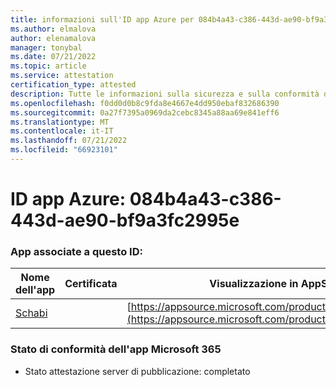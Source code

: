 ```yaml
---
title: informazioni sull'ID app Azure per 084b4a43-c386-443d-ae90-bf9a3fc2995e
ms.author: elmalova
author: elenamalova
manager: tonybal
ms.date: 07/21/2022
ms.topic: article
ms.service: attestation
certification_type: attested
description: Tutte le informazioni sulla sicurezza e sulla conformità disponibili per 084b4a43-c386-443d-ae90-bf9a3fc2995e.
ms.openlocfilehash: f0dd0d0b8c9fda8e4667e4dd950ebaf832686390
ms.sourcegitcommit: 0a27f7395a0969da2cebc8345a88aa69e841eff6
ms.translationtype: MT
ms.contentlocale: it-IT
ms.lasthandoff: 07/21/2022
ms.locfileid: "66923101"
---
```

# <a name="azure-app-id-084b4a43-c386-443d-ae90-bf9a3fc2995e"></a>ID app Azure: 084b4a43-c386-443d-ae90-bf9a3fc2995e


### <a name="apps-associated-with-this-id"></a>App associate a questo ID:
| **Nome dell'app** | **Certificata** | **Visualizzazione in AppSource** |
|--------------|---------------|-----------------------|
| [Schabi](../forward/WA200003728.md) |  | [https://appsource.microsoft.com/product/office/WA200003728](https://appsource.microsoft.com/product/office/WA200003728) |

### <a name="microsoft-365-app-compliance-status"></a>Stato di conformità dell'app Microsoft 365
- Stato attestazione server di pubblicazione: completato
